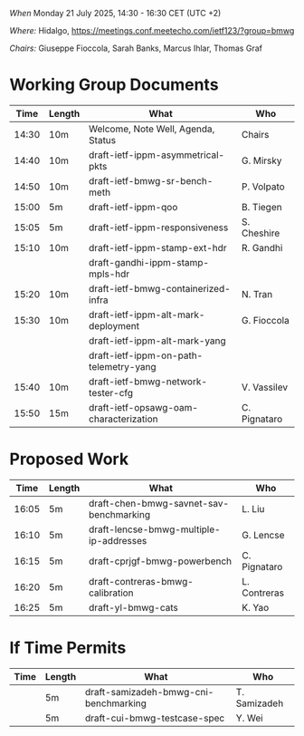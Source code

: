 *When*   Monday 21 July 2025, 14:30 - 16:30 CET (UTC +2)

*Where:*  Hidalgo, https://meetings.conf.meetecho.com/ietf123/?group=bmwg

*Chairs:* Giuseppe Fioccola, Sarah Banks, Marcus Ihlar, Thomas Graf

# Working Group Documents

| Time    | Length | What                                        | Who          |
|---------|--------|---------------------------------------------|--------------|
| 14:30   | 10m    | Welcome, Note Well, Agenda, Status          | Chairs       |
| 14:40   | 10m    | draft-ietf-ippm-asymmetrical-pkts           | G. Mirsky    |
| 14:50   | 10m    | draft-ietf-bmwg-sr-bench-meth               | P. Volpato   |
| 15:00   | 5m     | draft-ietf-ippm-qoo                         | B. Tiegen    |
| 15:05   | 5m     | draft-ietf-ippm-responsiveness              | S. Cheshire  |
| 15:10   | 10m    | draft-ietf-ippm-stamp-ext-hdr               | R. Gandhi    |
|         |        | draft-gandhi-ippm-stamp-mpls-hdr            |              |
| 15:20   | 10m    | draft-ietf-bmwg-containerized-infra         | N. Tran      |
| 15:30   | 10m    | draft-ietf-ippm-alt-mark-deployment         | G. Fioccola  |
|         |        | draft-ietf-ippm-alt-mark-yang               |              |
|         |        | draft-ietf-ippm-on-path-telemetry-yang      |              |
| 15:40   | 10m    | draft-ietf-bmwg-network-tester-cfg          | V. Vassilev  |
| 15:50   | 15m    | draft-ietf-opsawg-oam-characterization      | C. Pignataro |

# Proposed Work

| Time    | Length | What                                        | Who          |
|---------|--------|---------------------------------------------|--------------|
| 16:05   | 5m     | draft-chen-bmwg-savnet-sav-benchmarking     | L. Liu       |
| 16:10   | 5m     | draft-lencse-bmwg-multiple-ip-addresses     | G. Lencse    |
| 16:15   | 5m     | draft-cprjgf-bmwg-powerbench                | C. Pignataro |
| 16:20   | 5m     | draft-contreras-bmwg-calibration            | L. Contreras |
| 16:25   | 5m     | draft-yl-bmwg-cats                          | K. Yao       |

# If Time Permits

| Time    | Length | What                                        | Who          |
|---------|--------|---------------------------------------------|--------------|
|         | 5m     | draft-samizadeh-bmwg-cni-benchmarking       | T. Samizadeh |
|         | 5m     | draft-cui-bmwg-testcase-spec                | Y. Wei       |
